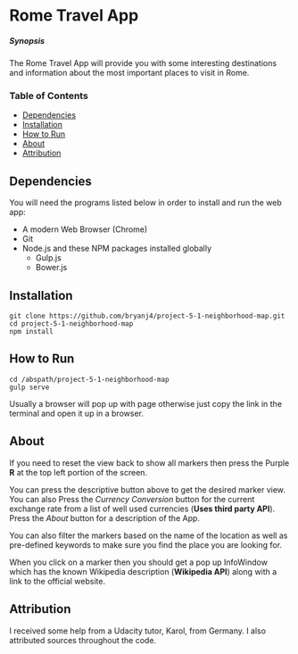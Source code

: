 # Rome Travel App #

##### Synopsis #####
The Rome Travel App will provide you with some interesting destinations and information about the most important places to visit in Rome.


### Table of Contents ###
* [Dependencies](#dependencies)
* [Installation](#installation)
* [How to Run](#how-to-run)
* [About](#about)
* [Attribution](#attribution)



## Dependencies ##
You will need the programs listed below in order to install and run the web app:

* A modern Web Browser (Chrome)
* Git
* Node.js and these NPM packages installed globally
    * Gulp.js
    * Bower.js


## Installation ##

~~~
git clone https://github.com/bryanj4/project-5-1-neighborhood-map.git
cd project-5-1-neighborhood-map
npm install
~~~


## How to Run ##
~~~
cd /abspath/project-5-1-neighborhood-map
gulp serve
~~~
Usually a browser will pop up with page otherwise just copy the link in the terminal and open it up in a browser.


## About ##
If you need to reset the view back to show all markers then press the Purple **R** at the top left portion of the screen.

You can press the descriptive button above to get the desired marker view. You can also Press the *Currency Conversion* button for the current exchange rate from a list of well used currencies (**Uses third party API**). Press the *About* button for a description of the App.

You can also filter the markers based on the name of the location as well as pre-defined keywords to make sure you find the place you are looking for.

When you click on a marker then you should get a pop up InfoWindow which has the known Wikipedia description (**Wikipedia API**) along with a link to the official website.


## Attribution ##
I received some help from a Udacity tutor, Karol, from Germany. I also attributed sources throughout the code.